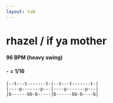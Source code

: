 ```yaml
---
layout: tab
---
```


# rhazel / if ya mother

#### 96 BPM (heavy swing)
#### `-` = 1/16

```
|--t---t-------t-|--t---t-------t-|
|----p-------p---|----p-------p---|
|b------bb-b-----|b------bb-b----b|
```
